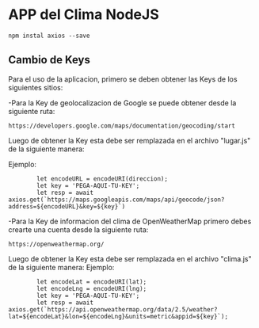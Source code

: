 APP del Clima NodeJS
====================

```
npm instal axios --save
```

Cambio de Keys
---------------

Para el uso de la aplicacion, primero se deben obtener las Keys de los siguientes sitios:

-Para la Key de geolocalizacion de Google se puede obtener desde la siguiente ruta:

    https://developers.google.com/maps/documentation/geocoding/start
     
Luego de  obtener la Key esta debe ser remplazada en el archivo "lugar.js" de la siguiente manera:

Ejemplo:
```
        let encodeURL = encodeURI(direccion);
        let key = 'PEGA-AQUI-TU-KEY';
        let resp = await axios.get(`https://maps.googleapis.com/maps/api/geocode/json?address=${encodeURL}&key=${key}`)
```

-Para la Key de informacion del clima de OpenWeatherMap primero debes crearte una cuenta desde la siguiente ruta:

    https://openweathermap.org/

Luego de obtener la Key esta debe ser remplazada en el archivo "clima.js" de la siguiente manera:
Ejemplo:
```
        let encodeLat = encodeURI(lat);
        let encodeLng = encodeURI(lng);
        let key = 'PEGA-AQUI-TU-KEY';
        let resp = await axios.get(`https://api.openweathermap.org/data/2.5/weather?lat=${encodeLat}&lon=${encodeLng}&units=metric&appid=${key}`);
 ```
